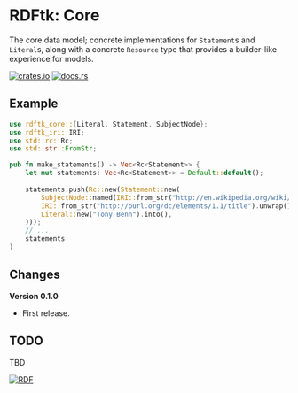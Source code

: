 # RDFtk: Core

The core data model; concrete implementations for `Statement`s and `Literal`s, along with a concrete `Resource` type 
that provides a builder-like experience for models.

[![crates.io](https://img.shields.io/crates/v/rdftk_core.svg)](https://crates.io/crates/rdftk_core)
[![docs.rs](https://docs.rs/rdftk_core/badge.svg)](https://docs.rs/rdftk_core)

## Example

```rust
use rdftk_core::{Literal, Statement, SubjectNode};
use rdftk_iri::IRI;
use std::rc::Rc;
use std::str::FromStr;

pub fn make_statements() -> Vec<Rc<Statement>> {
    let mut statements: Vec<Rc<Statement>> = Default::default();
    
    statements.push(Rc::new(Statement::new(
        SubjectNode::named(IRI::from_str("http://en.wikipedia.org/wiki/Tony_Benn").unwrap()),
        IRI::from_str("http://purl.org/dc/elements/1.1/title").unwrap(),
        Literal::new("Tony Benn").into(),
    )));
    // ...
    statements
}
```

## Changes

**Version 0.1.0**

* First release.

## TODO

TBD 

[![RDF](https://www.w3.org/Icons/SW/Buttons/sw-rdf-blue.png)](http://www.w3.org/2001/sw/wiki/RDF)
